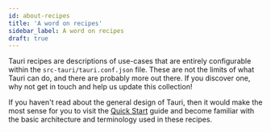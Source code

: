 ```yaml
---
id: about-recipes
title: 'A word on recipes'
sidebar_label: A word on recipes
draft: true
---
```


Tauri recipes are descriptions of use-cases that are entirely configurable within the `src-tauri/tauri.conf.json` file. These are not the limits of what Tauri can do, and there are probably more out there. If you discover one, why not get in touch and help us update this collection!

If you haven't read about the general design of Tauri, then it would make the most sense for you to visit the [Quick Start] guide and become familiar with the basic architecture and terminology used in these recipes.

[quick start]: ../../../guides/getting-started/setup/README.mdx
